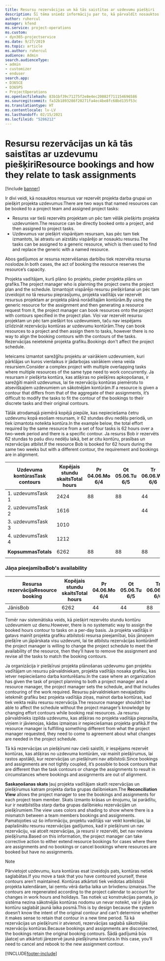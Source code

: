 ```yaml
---
title: Resursu rezervācijas un kā tās saistītas ar uzdevumu piešķiri
description: Šī tēma sniedz informāciju par to, kā pārvaldīt nosauktos resursus, resursu rezervēšanu un uzdevumu piešķiršanu un kā tie saistīti viens ar otru.
author: ruhercul
manager: kfend
ms.service: project-operations
ms.custom:
- dyn365-projectservice
ms.date: 9/27/2019
ms.topic: article
ms.author: ruhercul
audience: Admin
search.audienceType:
- admin
- customizer
- enduser
search.app:
- D365CE
- D365PS
- ProjectOperations
ms.openlocfilehash: 83b1bf39c71275f2e8e4ec20082f711154696586
ms.sourcegitcommit: fa32b1893286f20271fa4ec4be8fc68bd135f53c
ms.translationtype: HT
ms.contentlocale: lv-LV
ms.lasthandoff: 02/15/2021
ms.locfileid: "5286212"
---
```

# <a name="resource-bookings-and-how-they-relate-to-task-assignments"></a><span data-ttu-id="9be7a-103">Resursu rezervācijas un kā tās saistītas ar uzdevumu piešķiri</span><span class="sxs-lookup"><span data-stu-id="9be7a-103">Resource bookings and how they relate to task assignments</span></span>

[!include [banner](../includes/psa-now-project-operations.md)]

<span data-ttu-id="9be7a-104">Ir divi veidi, kā nosauktos resursus var rezervēt projekta darba grupai un piešķirt projekta uzdevumus:</span><span class="sxs-lookup"><span data-stu-id="9be7a-104">There are two ways that named resources can be booked to a project team and assigned project tasks:</span></span>

- <span data-ttu-id="9be7a-105">Resurss var tieši rezervēts projektam un pēc tam vēlāk piešķirts projekta uzdevumiem.</span><span class="sxs-lookup"><span data-stu-id="9be7a-105">The resource can be directly booked onto a project, and then assigned to project tasks.</span></span>
- <span data-ttu-id="9be7a-106">Uzdevumus var piešķirt vispārējam resursam, kas pēc tam tiek izmantots, lai atrastu un aizstātu vispārējo ar nosauktu resursu.</span><span class="sxs-lookup"><span data-stu-id="9be7a-106">The tasks can be assigned to a generic resource, which is then used to find and replace the generic with a named resource.</span></span> 

<span data-ttu-id="9be7a-107">Abos gadījumos ar resursa rezervēšanas darbību tiek rezervēta resursa noslodze.</span><span class="sxs-lookup"><span data-stu-id="9be7a-107">In both cases, the act of booking the resource reserves the resource’s capacity.</span></span>

<span data-ttu-id="9be7a-108">Projekta vadītājam, kurš plāno šo projektu, pieder projekta plāns un grafiks.</span><span class="sxs-lookup"><span data-stu-id="9be7a-108">The project manager who is planning the project owns the project plan and the schedule.</span></span> <span data-ttu-id="9be7a-109">Izmantojot vispārējo resursu piešķiršanai un pēc tam izveidojot no tā resursu pieprasījumu, projekta vadītājs var rezervēt resursus projektam ar projekta plānā norādītajām kontūrām.</span><span class="sxs-lookup"><span data-stu-id="9be7a-109">By using the generic resource for the assignment and then generating a resource request from it, the project manager can book resources onto the project with contours specified in the project plan.</span></span> <span data-ttu-id="9be7a-110">Viņi var rezervēt resursu projektam un pēc tam piešķirt tos uzdevumiem, taču nav iespējams izlīdzināt rezervāciju kontūras ar uzdevumu kontūrām.</span><span class="sxs-lookup"><span data-stu-id="9be7a-110">They can book resources to a project and then assign them to tasks, however there is no way to align the booking contours with the contours of the tasks.</span></span> <span data-ttu-id="9be7a-111">Rezervācijas neietekmē projekta grafiku.</span><span class="sxs-lookup"><span data-stu-id="9be7a-111">Bookings don't affect the project schedule.</span></span>

<span data-ttu-id="9be7a-112">Ieteicams izmantot sarežģītu projektu ar vairākiem uzdevumiem, kuri pārklājas un kuros vienlaikus ir jādarbojas vairākiem viena veida resursiem.</span><span class="sxs-lookup"><span data-stu-id="9be7a-112">Consider a complex project with multiple overlapping tasks where multiple resources of the same type need to work concurrently.</span></span> <span data-ttu-id="9be7a-113">Ja resursam ir piešķirta kontūra, kas atšķiras no piešķīres apkopošanas, ir sarežģīti mainīt uzdevumus, lai tie rezervāciju kontūras piemērotu to atsevišķajiem uzdevumiem un sākotnējām kontūrām.</span><span class="sxs-lookup"><span data-stu-id="9be7a-113">If a resource is given a contour that differs from that of the aggregate of their assignments, it’s difficult to modify the tasks to fit the contour of the bookings to their discrete tasks and their original contours.</span></span>

<span data-ttu-id="9be7a-114">Tālāk atrodamajā piemērā kopējā piepūle, kas nepieciešama četru uzdevumu kopā esošam resursam, ir 62 stundas divu nedēļu periodā, un tiek izmantota noteikta kontūra.</span><span class="sxs-lookup"><span data-stu-id="9be7a-114">In the example below, the total effort required by the same resource from a set of four tasks is 62 hours over a two-week period and there is a specific contour.</span></span> <span data-ttu-id="9be7a-115">Ja resurss Bob ir rezervēts 62 stundas to pašu divu nedēļu laikā, bet ar citu kontūru, prasības un rezervācijas atbilst.</span><span class="sxs-lookup"><span data-stu-id="9be7a-115">If the resource Bob is booked for 62 hours during the same two weeks but with a different contour, the requirement and bookings are in alignment.</span></span>

| <span data-ttu-id="9be7a-116">**Uzdevuma kontūras**</span><span class="sxs-lookup"><span data-stu-id="9be7a-116">**Task contours**</span></span>    | <span data-ttu-id="9be7a-117">**Kopējais stundu skaits**</span><span class="sxs-lookup"><span data-stu-id="9be7a-117">**Total hours**</span></span> | <span data-ttu-id="9be7a-118">Pr 04.06.</span><span class="sxs-lookup"><span data-stu-id="9be7a-118">Mo 6/4</span></span> | <span data-ttu-id="9be7a-119">Ot 05.06.</span><span class="sxs-lookup"><span data-stu-id="9be7a-119">Tu 6/5</span></span> | <span data-ttu-id="9be7a-120">Tr 06.06.</span><span class="sxs-lookup"><span data-stu-id="9be7a-120">We 6/6</span></span> | <span data-ttu-id="9be7a-121">Ce 07.06.</span><span class="sxs-lookup"><span data-stu-id="9be7a-121">Th 6/7</span></span> | <span data-ttu-id="9be7a-122">Pk 08.06.</span><span class="sxs-lookup"><span data-stu-id="9be7a-122">Fr 6/8</span></span> | <span data-ttu-id="9be7a-123">Se 09.06.</span><span class="sxs-lookup"><span data-stu-id="9be7a-123">Sa 6/9</span></span> | <span data-ttu-id="9be7a-124">Sv 10.06.</span><span class="sxs-lookup"><span data-stu-id="9be7a-124">Su 6/10</span></span> | <span data-ttu-id="9be7a-125">Pr 11.06.</span><span class="sxs-lookup"><span data-stu-id="9be7a-125">Mo 6/11</span></span> | <span data-ttu-id="9be7a-126">Ot 12.06.</span><span class="sxs-lookup"><span data-stu-id="9be7a-126">Tu 6/12</span></span> | <span data-ttu-id="9be7a-127">Tr 13.06.</span><span class="sxs-lookup"><span data-stu-id="9be7a-127">We 6/13</span></span> | <span data-ttu-id="9be7a-128">Ce 14.06.</span><span class="sxs-lookup"><span data-stu-id="9be7a-128">Th 6/14</span></span> | <span data-ttu-id="9be7a-129">Pk 15.06.</span><span class="sxs-lookup"><span data-stu-id="9be7a-129">Fr 6/15</span></span> |
|----------------------|-----------------|--------|--------|--------|--------|--------|--------|---------|---------|---------|---------|---------|---------|
| <span data-ttu-id="9be7a-130">1. uzdevums</span><span class="sxs-lookup"><span data-stu-id="9be7a-130">Task 1</span></span>               | <span data-ttu-id="9be7a-131">24</span><span class="sxs-lookup"><span data-stu-id="9be7a-131">24</span></span>              | <span data-ttu-id="9be7a-132">8</span><span class="sxs-lookup"><span data-stu-id="9be7a-132">8</span></span>      | <span data-ttu-id="9be7a-133">8</span><span class="sxs-lookup"><span data-stu-id="9be7a-133">8</span></span>      | <span data-ttu-id="9be7a-134">4</span><span class="sxs-lookup"><span data-stu-id="9be7a-134">4</span></span>      |        |        |        |         |         |         | <span data-ttu-id="9be7a-135">4</span><span class="sxs-lookup"><span data-stu-id="9be7a-135">4</span></span>       |         |         |
| <span data-ttu-id="9be7a-136">2. uzdevums</span><span class="sxs-lookup"><span data-stu-id="9be7a-136">Task 2</span></span>               | <span data-ttu-id="9be7a-137">16</span><span class="sxs-lookup"><span data-stu-id="9be7a-137">16</span></span>              |        |        | <span data-ttu-id="9be7a-138">4</span><span class="sxs-lookup"><span data-stu-id="9be7a-138">4</span></span>      | <span data-ttu-id="9be7a-139">4</span><span class="sxs-lookup"><span data-stu-id="9be7a-139">4</span></span>      |        |        |         | <span data-ttu-id="9be7a-140">8</span><span class="sxs-lookup"><span data-stu-id="9be7a-140">8</span></span>       |         |         |         |         |
| <span data-ttu-id="9be7a-141">3. uzdevums</span><span class="sxs-lookup"><span data-stu-id="9be7a-141">Task 3</span></span>               | <span data-ttu-id="9be7a-142">10</span><span class="sxs-lookup"><span data-stu-id="9be7a-142">10</span></span>              |        |        |        |        | <span data-ttu-id="9be7a-143">4</span><span class="sxs-lookup"><span data-stu-id="9be7a-143">4</span></span>      |        |         |         | <span data-ttu-id="9be7a-144">4</span><span class="sxs-lookup"><span data-stu-id="9be7a-144">4</span></span>       |         | <span data-ttu-id="9be7a-145">2</span><span class="sxs-lookup"><span data-stu-id="9be7a-145">2</span></span>       |         |
| <span data-ttu-id="9be7a-146">4. uzdevums</span><span class="sxs-lookup"><span data-stu-id="9be7a-146">Task 4</span></span>               | <span data-ttu-id="9be7a-147">12</span><span class="sxs-lookup"><span data-stu-id="9be7a-147">12</span></span>              |        |        |        |        |        |        |         |         |         | <span data-ttu-id="9be7a-148">4</span><span class="sxs-lookup"><span data-stu-id="9be7a-148">4</span></span>       |         | <span data-ttu-id="9be7a-149">8</span><span class="sxs-lookup"><span data-stu-id="9be7a-149">8</span></span>       |
|                      |                 |        |        |        |        |        |        |         |         |         |         |         |         |
| <span data-ttu-id="9be7a-150">**Kopsummas**</span><span class="sxs-lookup"><span data-stu-id="9be7a-150">**Totals**</span></span>           | <span data-ttu-id="9be7a-151">62</span><span class="sxs-lookup"><span data-stu-id="9be7a-151">62</span></span>              | <span data-ttu-id="9be7a-152">8</span><span class="sxs-lookup"><span data-stu-id="9be7a-152">8</span></span>      | <span data-ttu-id="9be7a-153">8</span><span class="sxs-lookup"><span data-stu-id="9be7a-153">8</span></span>      | <span data-ttu-id="9be7a-154">8</span><span class="sxs-lookup"><span data-stu-id="9be7a-154">8</span></span>      | <span data-ttu-id="9be7a-155">4</span><span class="sxs-lookup"><span data-stu-id="9be7a-155">4</span></span>      | <span data-ttu-id="9be7a-156">4</span><span class="sxs-lookup"><span data-stu-id="9be7a-156">4</span></span>      |        |         | <span data-ttu-id="9be7a-157">8</span><span class="sxs-lookup"><span data-stu-id="9be7a-157">8</span></span>       | <span data-ttu-id="9be7a-158">4</span><span class="sxs-lookup"><span data-stu-id="9be7a-158">4</span></span>       | <span data-ttu-id="9be7a-159">8</span><span class="sxs-lookup"><span data-stu-id="9be7a-159">8</span></span>       | <span data-ttu-id="9be7a-160">2</span><span class="sxs-lookup"><span data-stu-id="9be7a-160">2</span></span>       | <span data-ttu-id="9be7a-161">8</span><span class="sxs-lookup"><span data-stu-id="9be7a-161">8</span></span>       |
|                      |                 |        |        |        |        |        |        |         |         |         |         |

### <a name="bobs-availability"></a><span data-ttu-id="9be7a-162">Jāņa pieejamība</span><span class="sxs-lookup"><span data-stu-id="9be7a-162">Bob's availability</span></span>
| <span data-ttu-id="9be7a-163">**Resursa rezervācija**</span><span class="sxs-lookup"><span data-stu-id="9be7a-163">**Resource   booking**</span></span> | <span data-ttu-id="9be7a-164">**Kopējais stundu skaits**</span><span class="sxs-lookup"><span data-stu-id="9be7a-164">**Total hours**</span></span> | <span data-ttu-id="9be7a-165">Pr 04.06.</span><span class="sxs-lookup"><span data-stu-id="9be7a-165">Mo 6/4</span></span> | <span data-ttu-id="9be7a-166">Ot 05.06.</span><span class="sxs-lookup"><span data-stu-id="9be7a-166">Tu 6/5</span></span> | <span data-ttu-id="9be7a-167">Tr 06.06.</span><span class="sxs-lookup"><span data-stu-id="9be7a-167">We 6/6</span></span> | <span data-ttu-id="9be7a-168">Ce 07.06.</span><span class="sxs-lookup"><span data-stu-id="9be7a-168">Th 6/7</span></span> | <span data-ttu-id="9be7a-169">Pk 08.06.</span><span class="sxs-lookup"><span data-stu-id="9be7a-169">Fr 6/8</span></span> | <span data-ttu-id="9be7a-170">Se 09.06.</span><span class="sxs-lookup"><span data-stu-id="9be7a-170">Sa 6/9</span></span> | <span data-ttu-id="9be7a-171">Sv 10.06.</span><span class="sxs-lookup"><span data-stu-id="9be7a-171">Su 6/10</span></span> | <span data-ttu-id="9be7a-172">Pr 11.06.</span><span class="sxs-lookup"><span data-stu-id="9be7a-172">Mo 6/11</span></span> | <span data-ttu-id="9be7a-173">Ot 12.06.</span><span class="sxs-lookup"><span data-stu-id="9be7a-173">Tu 6/12</span></span> | <span data-ttu-id="9be7a-174">Tr 13.06.</span><span class="sxs-lookup"><span data-stu-id="9be7a-174">We 6/13</span></span> | <span data-ttu-id="9be7a-175">Ce 14.06.</span><span class="sxs-lookup"><span data-stu-id="9be7a-175">Th 6/14</span></span> | <span data-ttu-id="9be7a-176">Pk 15.06.</span><span class="sxs-lookup"><span data-stu-id="9be7a-176">Fr 6/15</span></span> |
|------------------------|-----------------|--------|--------|--------|--------|--------|--------|---------|---------|---------|---------|---------|---------|
| <span data-ttu-id="9be7a-177">Jānis</span><span class="sxs-lookup"><span data-stu-id="9be7a-177">Bob</span></span>                    | <span data-ttu-id="9be7a-178">62</span><span class="sxs-lookup"><span data-stu-id="9be7a-178">62</span></span>              | <span data-ttu-id="9be7a-179">4</span><span class="sxs-lookup"><span data-stu-id="9be7a-179">4</span></span>      | <span data-ttu-id="9be7a-180">4</span><span class="sxs-lookup"><span data-stu-id="9be7a-180">4</span></span>      | <span data-ttu-id="9be7a-181">8</span><span class="sxs-lookup"><span data-stu-id="9be7a-181">8</span></span>      | <span data-ttu-id="9be7a-182">8</span><span class="sxs-lookup"><span data-stu-id="9be7a-182">8</span></span>      | <span data-ttu-id="9be7a-183">8</span><span class="sxs-lookup"><span data-stu-id="9be7a-183">8</span></span>      |        |         | <span data-ttu-id="9be7a-184">4</span><span class="sxs-lookup"><span data-stu-id="9be7a-184">4</span></span>       | <span data-ttu-id="9be7a-185">4</span><span class="sxs-lookup"><span data-stu-id="9be7a-185">4</span></span>       | <span data-ttu-id="9be7a-186">8</span><span class="sxs-lookup"><span data-stu-id="9be7a-186">8</span></span>       | <span data-ttu-id="9be7a-187">8</span><span class="sxs-lookup"><span data-stu-id="9be7a-187">8</span></span>       | <span data-ttu-id="9be7a-188">6</span><span class="sxs-lookup"><span data-stu-id="9be7a-188">6</span></span>       |

<span data-ttu-id="9be7a-189">Tomēr nav sistemātiska veids, kā piešķirt rezervēto stundu kontūru uzdevumiem uz dienu.</span><span class="sxs-lookup"><span data-stu-id="9be7a-189">However, there is no systematic way to assign the booked hours contour to tasks on a per-day basis.</span></span> <span data-ttu-id="9be7a-190">Ja projekta vadītājs ir gatavs mainīt projekta grafiku atbilstoši resursa pieejamībai, būs jānoņem piešķīre un jāpārskata visu uzdevumi, lai tie atbilstu rezervācijas kontūrām</span><span class="sxs-lookup"><span data-stu-id="9be7a-190">If the project manager is willing to change the project schedule to meet the availability of the resource, then they’ll have to remove the assignment and revise all the tasks to match the booking contours.</span></span>

<span data-ttu-id="9be7a-191">Ja organizācija ir piešķīrusi projekta plānošanas uzdevumu gan projektu vadītājam un resursu pārvaldniekam, projekta vadītājs nosaka grafiku, kas ietver nepieciešamo darba konturēšanu.</span><span class="sxs-lookup"><span data-stu-id="9be7a-191">In the case where an organization has given the task of project planning to both a project manager and a resource manager, the project manager sets the schedule, and that includes contouring of the work required.</span></span> <span data-ttu-id="9be7a-192">Resursu pārvaldniekam nevajadzētu ietekmēt grafiku bez projekta vadītāja ziņas, mainot darba kontūras, kad tiek veikta reālu resursu rezervācija.</span><span class="sxs-lookup"><span data-stu-id="9be7a-192">The resource manager shouldn’t be able to affect the schedule without the project manager’s knowledge by changing effort contours while booking real resources.</span></span> <span data-ttu-id="9be7a-193">Ja resursu pārvaldnieks izpilda uzdevumu, kas atšķiras no projekta vadītāja pieprasīta, viņiem ir jāvienojas, kādas izmaiņas ir nepieciešamas projekta grafikā.</span><span class="sxs-lookup"><span data-stu-id="9be7a-193">If the resource manager is fulfilling something different from what the project manager requested, they need to come to agreement about what changes are needed in the project schedule.</span></span>

<span data-ttu-id="9be7a-194">Tā kā rezervācijas un piešķīrumi nav cieši saistīti, ir iespējams rezervēt kontūras, kas atšķiras no uzdevuma kontūrām, vai mainīt piešķīrumus, lai rastos apstākļi, kur rezervācijas un piešķīrumi nav atbilstoši.</span><span class="sxs-lookup"><span data-stu-id="9be7a-194">Since bookings and assignments are not tightly coupled, it’s possible to book contours that are different than the task contours or change the assignments to result in circumstances where bookings and assignments are out of alignment.</span></span>

<span data-ttu-id="9be7a-195">**Saskaņošanas skats** ļauj projekta vadītājam skatīt rezervācijas un piešķīrumus katram projekta darba grupas dalībniekam.</span><span class="sxs-lookup"><span data-stu-id="9be7a-195">The **Reconciliation View** allows the project manager to see the bookings and assignments for each project team member.</span></span> <span data-ttu-id="9be7a-196">Skats izmanto krāsas un ēnojumu, lai parādītu, kur ir neatbilstība starp darba grupas dalībnieku rezervācijām un piešķīrumiem.</span><span class="sxs-lookup"><span data-stu-id="9be7a-196">The view uses colors and shading to show where there is a mismatch between a team members bookings and assignments.</span></span> <span data-ttu-id="9be7a-197">Pamatojoties uz šo informāciju, projektu vadītājs var veikt korekcijas, lai paplašinātu resursu rezervācijas gadījumos, kad ir piešķīrumi un nav rezervāciju, vai atcelt rezervācijas, ja resursi ir rezervēti, bet nav neviena piešķīruma.</span><span class="sxs-lookup"><span data-stu-id="9be7a-197">Based on this information, the project manager can take corrective action to either extend resource bookings for cases where there are assignments and no bookings or cancel bookings where resources are booked but have no assignments.</span></span>

> [!NOTE]
> <span data-ttu-id="9be7a-198">Pārvietojot uzdevumu, kura kontūras esat izveidojis pats, kontūras netiek saglabātas.</span><span class="sxs-lookup"><span data-stu-id="9be7a-198">If you move a task that you have contoured yourself, these contours aren’t maintained.</span></span> <span data-ttu-id="9be7a-199">Kontūras atkārtoti tiek veidotas atbilstoši projekta kalendāram, lai ņemtu vērā darba laika un brīvdienu izmaiņas.</span><span class="sxs-lookup"><span data-stu-id="9be7a-199">The contours are regenerated according to the project calendar to account for changes in work hours and holidays.</span></span> <span data-ttu-id="9be7a-200">Tas notiek uz konstrukcijas pamata, jo sistēma nezina sākotnējās kontūras nodomu un nevar noteikt, vai ir jēga šo kontūru saglabāt jaunā laika posmā.</span><span class="sxs-lookup"><span data-stu-id="9be7a-200">This is by design because the system doesn’t know the intent of the original contour and can’t determine whether it makes sense to retain that contour in a new time period.</span></span> <span data-ttu-id="9be7a-201">Tā kā rezervācijas un piešķīrumi ir atvienoti, rezervācijas saglabā sākotnējās rezervāciju kontūras.</span><span class="sxs-lookup"><span data-stu-id="9be7a-201">Because bookings and assignments are disconnected, the bookings retain the original booking contours.</span></span> <span data-ttu-id="9be7a-202">Šādā gadījumā būs jāatceļ un atkārtoti jārezervē jaunā piešķīruma kontūra.</span><span class="sxs-lookup"><span data-stu-id="9be7a-202">In this case, you’ll need to cancel and rebook to the new assignment contour.</span></span>



[!INCLUDE[footer-include](../includes/footer-banner.md)]